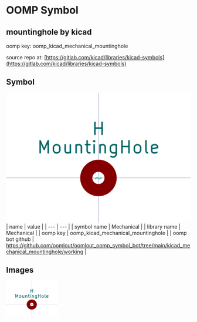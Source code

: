 # OOMP Symbol  
## mountinghole  by kicad  
  
oomp key: oomp_kicad_mechanical_mountinghole  
  
source repo at: [https://gitlab.com/kicad/libraries/kicad-symbols](https://gitlab.com/kicad/libraries/kicad-symbols)  
## Symbol  
  
[![working.png](working_600.png)](working.png)  
| name | value | 
| --- | --- | 
| symbol name | Mechanical | 
| library name | Mechanical | 
| oomp key | oomp_kicad_mechanical_mountinghole | 
| oomp bot github | https://github.com/oomlout/oomlout_oomp_symbol_bot/tree/main/kicad_mechanical_mountinghole/working | 
## Images  
  
[![working.png](working_140.png)](working.png)  
